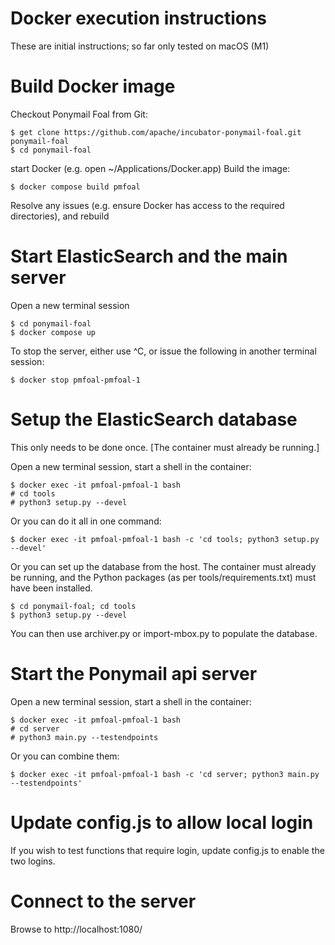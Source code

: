 Docker execution instructions
=============================

These are initial instructions; so far only tested on macOS (M1)

Build Docker image
==================
Checkout Ponymail Foal from Git:

```
$ get clone https://github.com/apache/incubator-ponymail-foal.git ponymail-foal
$ cd ponymail-foal
```

start Docker (e.g. open ~/Applications/Docker.app)
Build the image:

```$ docker compose build pmfoal```

Resolve any issues (e.g. ensure Docker has access to the required directories), and rebuild

Start ElasticSearch and the main server
=======================================

Open a new terminal session

```
$ cd ponymail-foal
$ docker compose up
```

To stop the server, either use ^C, or issue the following in another terminal session:

```$ docker stop pmfoal-pmfoal-1```

Setup the ElasticSearch database
================================

This only needs to be done once.
[The container must already be running.]

Open a new terminal session, start a shell in the container:
```
$ docker exec -it pmfoal-pmfoal-1 bash
# cd tools
# python3 setup.py --devel
```

Or you can do it all in one command:

```$ docker exec -it pmfoal-pmfoal-1 bash -c 'cd tools; python3 setup.py --devel'```

Or you can set up the database from the host.
The container must already be running, and the Python packages (as per tools/requirements.txt)
must have been installed.

```
$ cd ponymail-foal; cd tools
$ python3 setup.py --devel
```

You can then use archiver.py or import-mbox.py to populate the database.

Start the Ponymail api server
=============================

Open a new terminal session, start a shell in the container:

```
$ docker exec -it pmfoal-pmfoal-1 bash
# cd server
# python3 main.py --testendpoints
```

Or you can combine them:

```$ docker exec -it pmfoal-pmfoal-1 bash -c 'cd server; python3 main.py --testendpoints'```

Update config.js to allow local login
=====================================

If you wish to test functions that require login, update config.js to enable the two logins.

Connect to the server
=====================

Browse to http://localhost:1080/
